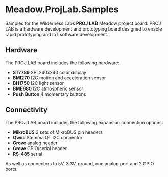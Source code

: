 # Meadow.ProjLab.Samples
Samples for the Wilderness Labs **PROJ LAB** Meadow project board. PROJ LAB is a hardware development and prototyping board designed to enable rapid prototyping and IoT software development. 

## Hardware

The PROJ LAB board includes the following hardware:
* **ST7789** SPI 240x240 color display
* **BMI270** I2C motion and acceleration sensor
* **BH1750** I2C light sensor
* **BME680** I2C atmospheric sensor
* **Push Button** 4 momentary buttons

## Connectivity

The PROJ LAB board includes the following expansion connection options:
* **MikroBUS** 2 sets of MikroBUS pin headers
* **Qwiic** Stemma QT I2C connector
* **Grove** analog header
* **Grove** GPIO/serial header
* **RS-485** serial 

As well as connectors to 5V, 3.3V, ground, one analog port and 2 GPIO ports.
